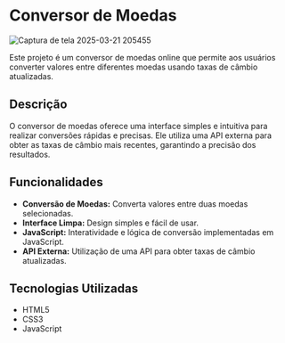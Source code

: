 # Conversor de Moedas
![Captura de tela 2025-03-21 205455](https://github.com/user-attachments/assets/dc257fcf-bf41-418b-94d5-262ec88c05a2)

Este projeto é um conversor de moedas online que permite aos usuários converter valores entre diferentes moedas usando taxas de câmbio atualizadas.

## Descrição

O conversor de moedas oferece uma interface simples e intuitiva para realizar conversões rápidas e precisas. Ele utiliza uma API externa para obter as taxas de câmbio mais recentes, garantindo a precisão dos resultados.

## Funcionalidades

* **Conversão de Moedas:** Converta valores entre duas moedas selecionadas.
* **Interface Limpa:** Design simples e fácil de usar.
* **JavaScript:** Interatividade e lógica de conversão implementadas em JavaScript.
* **API Externa:** Utilização de uma API para obter taxas de câmbio atualizadas.

## Tecnologias Utilizadas

* HTML5
* CSS3
* JavaScript


